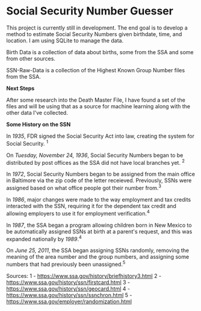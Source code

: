 # Social Security Number Guesser

This project is currently still in development. The end goal is to develop a method to estimate Social Security Numbers given birthdate, time, and location. I am using SQLite to manage the data.

Birth Data is a collection of data about births, some from the SSA and some from other sources. 

SSN-Raw-Data is a collection of the Highest Known Group Number files from the SSA.

**Next Steps**

After some research into the Death Master File, I have found a set of the files and will be using that as a source for machine learning along with the other data I've collected.


**Some History on the SSN**

In *1935*, FDR signed the Social Security Act into law, creating the system for Social Security. <sup>1</sup>

On *Tuesday, November 24, 1936*, Social Security Numbers began to be distributed by post offices as the SSA did not have local branches yet. <sup>2</sup>

In *1972*, Social Security Numbers began to be assigned from the main office in Baltimore via the zip code of the letter receieved. Previously, SSNs were assigned based on what office people got their number from.<sup>3</sup>

In *1986*, major changes were made to the way employment and tax credits interacted with the SSN, requiring it for the dependent tax credit and allowing employers to use it for employment verification.<sup>4</sup>

In *1987*, the SSA began a program allowing children born in New Mexico to be automatically assigned SSNs at birth at a parent's request, and this was expanded nationally by *1989*.<sup>4</sup>

On *June 25, 2011*, the SSA began assigning SSNs randomly, removing the meaning of the area number and the group numbers, and assigning some numbers that had previously been unassigned.<sup>5</sup>

Sources:
1 - https://www.ssa.gov/history/briefhistory3.html
2 - https://www.ssa.gov/history/ssn/firstcard.html
3 - https://www.ssa.gov/history/ssn/geocard.html
4 - https://www.ssa.gov/history/ssn/ssnchron.html
5 - https://www.ssa.gov/employer/randomization.html
